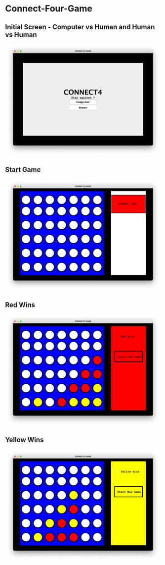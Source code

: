 # Connect-Four-Game
## Initial Screen - Computer vs Human and Human vs Human
![1st Screen](https://github.com/akshaya-nagarajan/Connect-Four-Game/blob/main/Output%20Screens/Screen%20Shot%202021-08-06%20at%205.22.11%20AM.png)
## Start Game
![2nd Screen](https://github.com/akshaya-nagarajan/Connect-Four-Game/blob/main/Output%20Screens/Screen%20Shot%202021-08-06%20at%205.22.18%20AM.png)
## Red Wins
![3rd Screen](https://github.com/akshaya-nagarajan/Connect-Four-Game/blob/main/Output%20Screens/Screen%20Shot%202021-08-06%20at%205.22.43%20AM.png)
## Yellow Wins
![4th Screen](https://github.com/akshaya-nagarajan/Connect-Four-Game/blob/main/Output%20Screens/Screen%20Shot%202021-08-06%20at%205.23.00%20AM.png)
